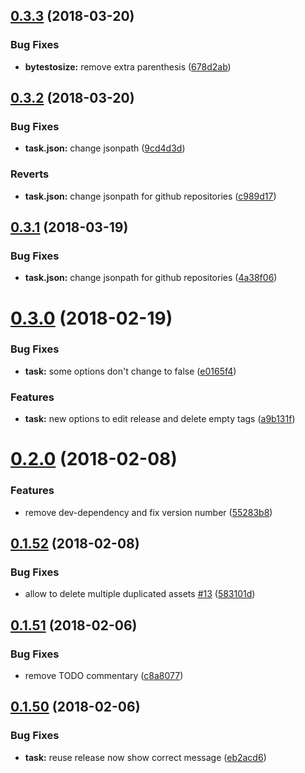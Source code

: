 <a name="0.3.3"></a>
## [0.3.3](https://github.com/marceloavf/github-tools-vsts/compare/v0.3.2...v0.3.3) (2018-03-20)


### Bug Fixes

* **bytestosize:** remove extra parenthesis ([678d2ab](https://github.com/marceloavf/github-tools-vsts/commit/678d2ab))

<a name="0.3.2"></a>
## [0.3.2](https://github.com/marceloavf/github-tools-vsts/compare/v0.3.1...v0.3.2) (2018-03-20)


### Bug Fixes

* **task.json:** change jsonpath ([9cd4d3d](https://github.com/marceloavf/github-tools-vsts/commit/9cd4d3d))


### Reverts

* **task.json:** change jsonpath for github repositories ([c989d17](https://github.com/marceloavf/github-tools-vsts/commit/c989d17))

<a name="0.3.1"></a>
## [0.3.1](https://github.com/marceloavf/github-tools-vsts/compare/v0.3.0...v0.3.1) (2018-03-19)


### Bug Fixes

* **task.json:** change jsonpath for github repositories ([4a38f06](https://github.com/marceloavf/github-tools-vsts/commit/4a38f06))

<a name="0.3.0"></a>
# [0.3.0](https://github.com/marceloavf/github-tools-vsts/compare/v0.2.0...v0.3.0) (2018-02-19)


### Bug Fixes

* **task:** some options don't change to false ([e0165f4](https://github.com/marceloavf/github-tools-vsts/commit/e0165f4))


### Features

* **task:** new options to edit release and delete empty tags ([a9b131f](https://github.com/marceloavf/github-tools-vsts/commit/a9b131f))

<a name="0.2.0"></a>
# [0.2.0](https://github.com/marceloavf/github-tools-vsts/compare/v0.1.52...v0.2.0) (2018-02-08)


### Features

* remove dev-dependency and fix version number ([55283b8](https://github.com/marceloavf/github-tools-vsts/commit/55283b8))

<a name="0.1.52"></a>
## [0.1.52](https://github.com/marceloavf/github-tools-vsts/compare/v0.1.51...v0.1.52) (2018-02-08)


### Bug Fixes

* allow to delete multiple duplicated assets [#13](https://github.com/marceloavf/github-tools-vsts/issues/13) ([583101d](https://github.com/marceloavf/github-tools-vsts/commit/583101d))

<a name="0.1.51"></a>
## [0.1.51](https://github.com/marceloavf/github-tools-vsts/compare/v0.1.50...v0.1.51) (2018-02-06)


### Bug Fixes

* remove TODO commentary ([c8a8077](https://github.com/marceloavf/github-tools-vsts/commit/c8a8077))

<a name="0.1.50"></a>
## [0.1.50](https://github.com/marceloavf/github-tools-vsts/compare/v0.1.49...v0.1.50) (2018-02-06)


### Bug Fixes

* **task:** reuse release now show correct message ([eb2acd6](https://github.com/marceloavf/github-tools-vsts/commit/eb2acd6))
